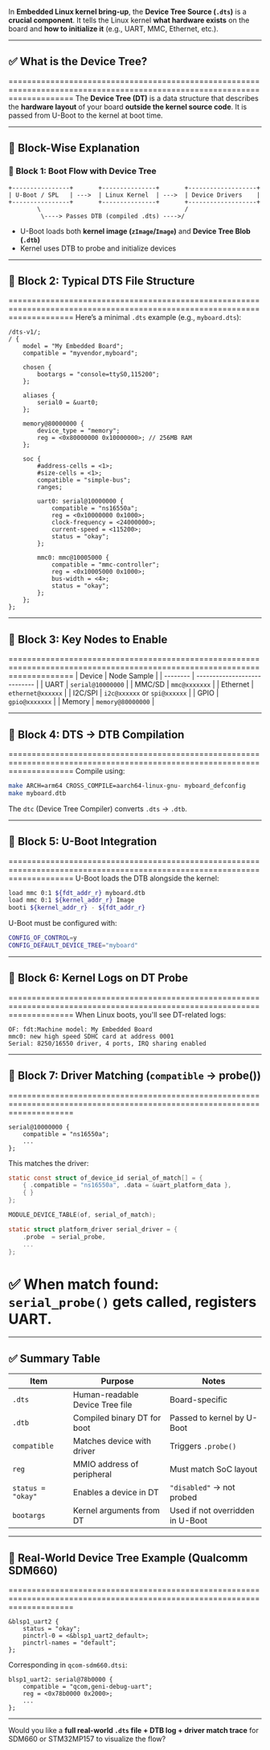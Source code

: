 In **Embedded Linux kernel bring-up**, the **Device Tree Source (`.dts`)** is a **crucial component**. It tells the Linux kernel **what hardware exists** on the board and **how to initialize it** (e.g., UART, MMC, Ethernet, etc.).

---

## ✅ What is the Device Tree?
==========================================================================================================================
The **Device Tree (DT)** is a data structure that describes the **hardware layout** of your board **outside the kernel source code**. It is passed from U-Boot to the kernel at boot time.

---

## 🧱 Block-Wise Explanation

### 🧱 Block 1: Boot Flow with Device Tree

```text
+----------------+       +---------------+       +-------------------+
| U-Boot / SPL   | --->  | Linux Kernel  | --->  | Device Drivers    |
+----------------+       +---------------+       +-------------------+
        \                                        /
         \----> Passes DTB (compiled .dts) ---->/
```

* U-Boot loads both **kernel image (`zImage`/`Image`)** and **Device Tree Blob (`.dtb`)**
* Kernel uses DTB to probe and initialize devices

---

## 🧱 Block 2: Typical DTS File Structure
==========================================================================================================================
Here’s a minimal `.dts` example (e.g., `myboard.dts`):

```dts
/dts-v1/;
/ {
    model = "My Embedded Board";
    compatible = "myvendor,myboard";

    chosen {
        bootargs = "console=ttyS0,115200";
    };

    aliases {
        serial0 = &uart0;
    };

    memory@80000000 {
        device_type = "memory";
        reg = <0x80000000 0x10000000>; // 256MB RAM
    };

    soc {
        #address-cells = <1>;
        #size-cells = <1>;
        compatible = "simple-bus";
        ranges;

        uart0: serial@10000000 {
            compatible = "ns16550a";
            reg = <0x10000000 0x1000>;
            clock-frequency = <24000000>;
            current-speed = <115200>;
            status = "okay";
        };

        mmc0: mmc@10005000 {
            compatible = "mmc-controller";
            reg = <0x10005000 0x1000>;
            bus-width = <4>;
            status = "okay";
        };
    };
};
```

---

## 🧱 Block 3: Key Nodes to Enable
==========================================================================================================================
| Device   | Node Sample                  |
| -------- | ---------------------------- |
| UART     | `serial@10000000`            |
| MMC/SD   | `mmc@xxxxxxx`                |
| Ethernet | `ethernet@xxxxxx`            |
| I2C/SPI  | `i2c@xxxxxx` or `spi@xxxxxx` |
| GPIO     | `gpio@xxxxxxx`               |
| Memory   | `memory@80000000`            |

---

## 🧱 Block 4: DTS → DTB Compilation
==========================================================================================================================
Compile using:

```bash
make ARCH=arm64 CROSS_COMPILE=aarch64-linux-gnu- myboard_defconfig
make myboard.dtb
```

The `dtc` (Device Tree Compiler) converts `.dts` → `.dtb`.

---

## 🧱 Block 5: U-Boot Integration
==========================================================================================================================
U-Boot loads the DTB alongside the kernel:

```bash
load mmc 0:1 ${fdt_addr_r} myboard.dtb
load mmc 0:1 ${kernel_addr_r} Image
booti ${kernel_addr_r} - ${fdt_addr_r}
```

U-Boot must be configured with:

```bash
CONFIG_OF_CONTROL=y
CONFIG_DEFAULT_DEVICE_TREE="myboard"
```

---

## 🧱 Block 6: Kernel Logs on DT Probe
==========================================================================================================================
When Linux boots, you'll see DT-related logs:

```log
OF: fdt:Machine model: My Embedded Board
mmc0: new high speed SDHC card at address 0001
Serial: 8250/16550 driver, 4 ports, IRQ sharing enabled
```

---

## 🧱 Block 7: Driver Matching (`compatible` → probe())
==========================================================================================================================
```dts
serial@10000000 {
    compatible = "ns16550a";
    ...
};
```

This matches the driver:

```c
static const struct of_device_id serial_of_match[] = {
    { .compatible = "ns16550a", .data = &uart_platform_data },
    { }
};

MODULE_DEVICE_TABLE(of, serial_of_match);

static struct platform_driver serial_driver = {
    .probe  = serial_probe,
    ...
};
```

✅ When match found: `serial_probe()` gets called, registers UART.
==========================================================================================================================
---

## ✅ Summary Table

| Item              | Purpose                         | Notes                            |
| ----------------- | ------------------------------- | -------------------------------- |
| `.dts`            | Human-readable Device Tree file | Board-specific                   |
| `.dtb`            | Compiled binary DT for boot     | Passed to kernel by U-Boot       |
| `compatible`      | Matches device with driver      | Triggers `.probe()`              |
| `reg`             | MMIO address of peripheral      | Must match SoC layout            |
| `status = "okay"` | Enables a device in DT          | `"disabled"` → not probed        |
| `bootargs`        | Kernel arguments from DT        | Used if not overridden in U-Boot |

---

## 📌 Real-World Device Tree Example (Qualcomm SDM660)
==========================================================================================================================
```dts
&blsp1_uart2 {
    status = "okay";
    pinctrl-0 = <&blsp1_uart2_default>;
    pinctrl-names = "default";
};
```

Corresponding in `qcom-sdm660.dtsi`:

```dts
blsp1_uart2: serial@78b0000 {
    compatible = "qcom,geni-debug-uart";
    reg = <0x78b0000 0x2000>;
    ...
};
```

---

Would you like a **full real-world `.dts` file + DTB log + driver match trace** for SDM660 or STM32MP157 to visualize the flow?
